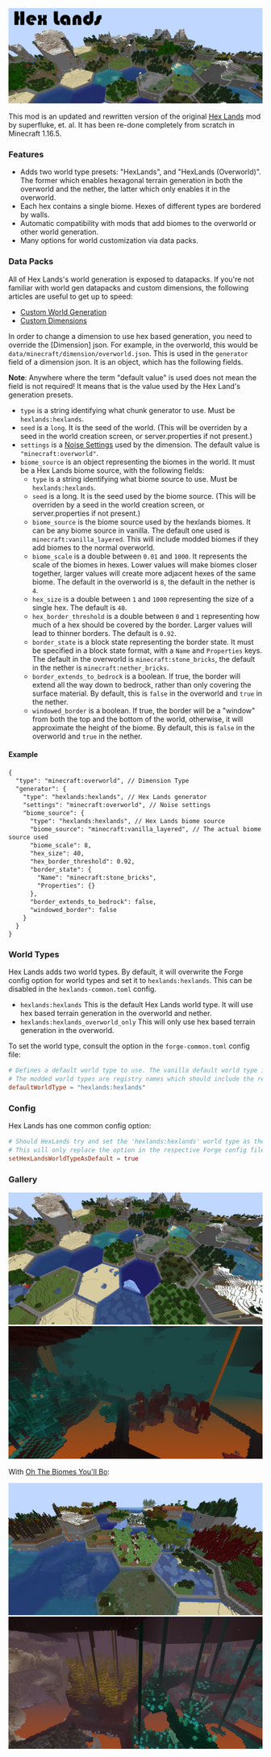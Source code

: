 ![Hex Lands](./img/splash.png)

This mod is an updated and rewritten version of the original [Hex Lands](https://www.curseforge.com/minecraft/mc-mods/hex-lands) mod by superfluke, et. al. It has been re-done completely from scratch in Minecraft 1.16.5.

### Features

- Adds two world type presets: "HexLands", and "HexLands (Overworld)". The former which enables hexagonal terrain generation in both the overworld and the nether, the latter which only enables it in the overworld.
- Each hex contains a single biome. Hexes of different types are bordered by walls.
- Automatic compatibility with mods that add biomes to the overworld or other world generation.
- Many options for world customization via data packs.

### Data Packs

All of Hex Lands's world generation is exposed to datapacks. If you're not familiar with world gen datapacks and custom dimensions, the following articles are useful to get up to speed:

- [Custom World Generation](https://minecraft.fandom.com/wiki/Custom_world_generation)
- [Custom Dimensions](https://minecraft.fandom.com/wiki/Custom_dimension)

In order to change a dimension to use hex based generation, you need to override the [Dimension] json. For example, in the overworld, this would be `data/minecraft/dimension/overworld.json`. This is used in the `generator` field of a dimension json. It is an object, which has the following fields.

**Note**: Anywhere where the term "default value" is used does not mean the field is not required! It means that is the value used by the Hex Land's generation presets.

- `type` is a string identifying what chunk generator to use. Must be `hexlands:hexlands`.
- `seed` is a `long`. It is the seed of the world. (This will be overriden by a seed in the world creation screen, or server.properties if not present.)
- `settings` is a [Noise Settings](https://minecraft.fandom.com/wiki/Custom_world_generation#Noise_settings) used by the dimension. The default value is `"minecraft:overworld"`.
- `biome_source` is an object representing the biomes in the world. It must be a Hex Lands biome source, with the following fields:
    - `type` is a string identifying what biome source to use. Must be `hexlands:hexlands`.
    - `seed` is a long. It is the seed used by the biome source. (This will be overriden by a seed in the world creation screen, or server.properties if not present.)
    - `biome_source` is the biome source used by the hexlands biomes. It can be any biome source in vanilla. The default one used is `minecraft:vanilla_layered`. This will include modded biomes if they add biomes to the normal overworld.
    - `biome_scale` is a double between `0.01` and `1000`. It represents the scale of the biomes in hexes. Lower values will make biomes closer together, larger values will create more adjacent hexes of the same biome. The default in the overworld is `8`, the default in the nether is `4`.
    - `hex_size` is a double between `1` and `1000` representing the size of a single hex. The default is `40`.
    - `hex_border_threshold` is a double between `0` and `1` representing how much of a hex should be covered by the border. Larger values will lead to thinner borders. The default is `0.92`.
    - `border_state` is a block state representing the border state. It must be specified in a block state format, with a `Name` and `Properties` keys. The default in the overworld is `minecraft:stone_bricks`, the default in the nether is `minecraft:nether_bricks`.
    - `border_extends_to_bedrock` is a boolean. If true, the border will extend all the way down to bedrock, rather than only covering the surface material. By default, this is `false` in the overworld and `true` in the nether.
    - `windowed_border` is a boolean. If true, the border will be a "window" from both the top and the bottom of the world, otherwise, it will approximate the height of the biome. By default, this is `false` in the overworld and `true` in the nether.

#### Example

```json5
{
  "type": "minecraft:overworld", // Dimension Type
  "generator": {
    "type": "hexlands:hexlands", // Hex Lands generator
    "settings": "minecraft:overworld", // Noise settings
    "biome_source": {
      "type": "hexlands:hexlands", // Hex Lands biome source
      "biome_source": "minecraft:vanilla_layered", // The actual biome source used
      "biome_scale": 8,
      "hex_size": 40,
      "hex_border_threshold": 0.92,
      "border_state": {
        "Name": "minecraft:stone_bricks",
        "Properties": {}
      },
      "border_extends_to_bedrock": false,
      "windowed_border": false
    }
  }
}
```

### World Types

Hex Lands adds two world types. By default, it will overwrite the Forge config option for world types and set it to `hexlands:hexlands`. This can be disabled in the `hexlands-common.toml` config.

- `hexlands:hexlands` This is the default Hex Lands world type. It will use hex based terrain generation in the overworld and nether.
- `hexlands:hexlands_overworld_only` This will only use hex based terrain generation in the overworld.

To set the world type, consult the option in the `forge-common.toml` config file:

```toml
# Defines a default world type to use. The vanilla default world type is represented by 'default'.
# The modded world types are registry names which should include the registry namespace, such as 'examplemod:example_world_type'.
defaultWorldType = "hexlands:hexlands"
```

### Config

Hex Lands has one common config option:

```toml
# Should HexLands try and set the 'hexlands:hexlands' world type as the default world type?
# This will only replace the option in the respective Forge config file, *only* if it is set to 'default'
setHexLandsWorldTypeAsDefault = true
```

### Gallery

![More Overworld Hexes](./img/hex_overworld_2.png)
![Nether Hexes](./img/hex_nether.png)

With [Oh The Biomes You'll Bo](https://www.curseforge.com/minecraft/mc-mods/oh-the-biomes-youll-go):

![BYG Overworld Hexes](./img/hex_overworld_byg.png)
![BYG Nether Hexes](./img/hex_nether_byg.png)


